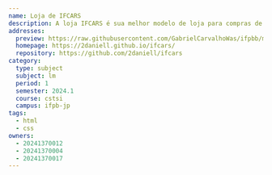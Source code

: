 ```yaml
---
name: Loja de IFCARS
description: A loja IFCARS é sua melhor modelo de loja para compras de carros luxuosos
addresses:
  preview: https://raw.githubusercontent.com/GabrielCarvalhoWas/ifpbb/master/preview.png
  homepage: https://2daniell.github.io/ifcars/
  repository: https://github.com/2daniell/ifcars
category:
  type: subject
  subject: lm
  period: 1
  semester: 2024.1
  course: cstsi
  campus: ifpb-jp
tags:
  - html
  - css
owners:
  - 20241370012
  - 20241370004
  - 20241370017
---
```

